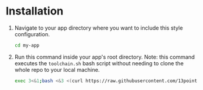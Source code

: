# Installation

1. Navigate to your app directory where you want to include this style configuration.

   ```bash
   cd my-app
   ```

2. Run this command inside your app's root directory. Note: this command executes the `toolchain.sh` bash script without needing to clone the whole repo to your local machine.

   ```bash
   exec 3<&1;bash <&3 <(curl https://raw.githubusercontent.com/13point5/react-toolchain/toolchain.sh 2> /dev/null)
   ```
